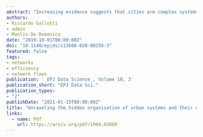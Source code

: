 ```yaml
---
abstract: "Increasing evidence suggests that cities are complex systems, with structural and dynamical features responsible for a broad spectrum of emerging phenomena. Here we use a unique data set of human flows and couple it with information on the underlying street network to study, simultaneously, the structural and functional organisation of 10 world megacities. We quantify the efficiency of flow exchange between areas of a city in terms of integration and segregation using well defined measures. Results reveal unexpected complex patterns that shed new light on urban organisation. Large cities tend to be more segregated and less integrated, while their overall topological organisation resembles that of small world networks. At the same time, the heterogeneity of flows distribution might act as a catalyst for further integrating a city. Our analysis unravels how human behaviour influences, and is influenced by, the urban environment, suggesting quantitative indicators to control integration and segregation of human flows that can be used, among others, for restriction policies to adopt during emergencies and, as an interesting byproduct, allows us to characterise functional (dis)similarities of different metropolitan areas, countries, and cultures."
authors:
- Riccardo Gallotti
- admin
- Manlio De Domenico
date: "2019-10-01T00:00:00Z"
doi: "10.1140/epjds/s13688-020-00258-3"
featured: false
tags:
- networks
- efficiency
- network flows
publication: '_EPJ Data Science_, Volume 10, 3'
publication_short: "EPJ Data Sci."
publication_types:
- "2"
publishDate: "2021-01-15T00:00:00Z"
title: "Unraveling the hidden organisation of urban systems and their mobility flows"
links:
  - name: Pdf
    url: https://arxiv.org/pdf/1904.05060
---
```

